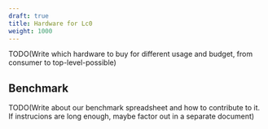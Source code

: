 ```yaml
---
draft: true
title: Hardware for Lc0
weight: 1000
---
```


TODO(Write which hardware to buy for different usage and budget, from consumer to top-level-possible)

## Benchmark

TODO(Write about our benchmark spreadsheet and how to contribute to it. If instrucions are long enough, maybe factor out in a separate document)
